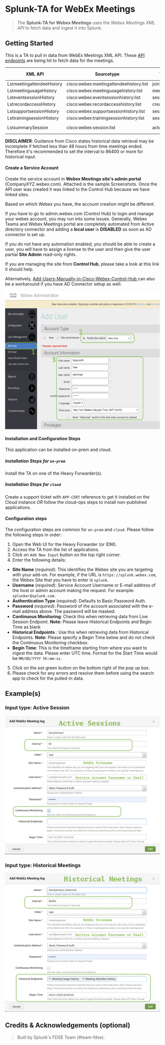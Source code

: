 # Splunk-TA for WebEx Meetings

> The **Splunk-TA for Webex Meetings** uses the _Webex Meetings XML API_ to fetch data and ingest it into Splunk.

## Getting Started
This is a TA to pull in data from WebEx Meetings XML API. 
These [API endpoints](https://developer.cisco.com/docs/webex-xml-api-reference-guide/#!lstmeetingusagehistory) are being hit to fetch data for the meetings. 

| XML API                   | Sourcetype                              | Time Field       | Type            | Recommended Interval |
|---------------------------|-----------------------------------------|------------------|-----------------|----------------------|
| LstmeetingattendeeHistory | cisco:webex:meetingattendeehistory:list | joinTime         | Historical      | >= 86400             |
| LstmeetingusageHistory    | cisco:webex:meetingusagehistory:list    | meetingStartTime | Historical      | >= 86400             |
| LsteventsessionHistory    | cisco:webex:eventsessionhistory:list    | sessionStartTime | Historical      | >= 86400             |
| LstrecordaccessHistory    | cisco:webex:recordaccesshistory:list    | creationTime     | Historical      | >= 86400             |
| LstsupportsessionHistory  | cisco:webex:supportsessionhistory:list  | sessionStartTime | Historical      | >= 86400             |
| LsttrainingsessionHistory | cisco:webex:trainingsessionhistory:list | sessionStartTime | Historical      | >= 86400             |
| LstsummarySession         | cisco:webex:session:list                | actualStartTime  | Active Sessions | <= 60                |


**DISCLAIMER**: Guidance from Cisco states historical data retrieval may be incomplete if fetched less than 48 hours from time meetings ended. Therefore it's recommended to set the interval to 86400 or more for historical input.

#### Create a Service Account

Create the service account in **Webex Meetings site's admin portal** (CompanyXYZ.webex.com).  Attached is the sample Screenshots.  Once the API user was created it was linked to the Control Hub because we have linked sites.
 
Based on which Webex you have, the account creation might be different.  
 
If you have to go to admin.webex.com (Control Hub) to login and manage your webex account, you may run into some issues.  Generally, Webex Teams and Webex Meetings portal are completely automated from Active directory connector and adding a **local user** is **DISABLED** as soon as AD connector is set up.  

If you do not have any automation enabled, you should be able to create a user, you will have to assign a license to the user and then give the user partial **Site Admin** read-only rights.   
  
If you are managing the site from **Control Hub**, please take a look at this link it should help. 

Alternatively, [Add-Users-Manually-in-Cisco-Webex-Control-Hub ](https://help.webex.com/en-us/v71ztb/Add-Users-Manually-in-Cisco-Webex-Control-Hub ) can also be a workaround if you have AD Connector setup as well.

<img src="appserver/static/img/Add%20User.png"  width="600" height="450">


#### Installation and Configuration Steps
This application can be installed on-prem and cloud. 

##### Installation Steps for `on-prem`
Install the TA on one of the Heavy Forwarder(s).

##### Installation Steps for `cloud`
Create a support ticket with `APP-CERT` reference to get it installed on the Cloud instance *OR* follow the cloud-ops steps to install non-published applications.

#### Configuration steps
The configuration steps are common for `on-prem` and `cloud`. Please follow the following steps in order:
1. Open the Web UI for the Heavy Forwarder (or IDM).
2. Access the TA from the list of applications.
3. Click on `Add New Input` button on the top right corner.
4. Enter the following details:
  - **Site Name** (_required_): This identifies the Webex site you are targeting with your add-on. For example, if the URL is `https://splunk.webex.com`, the Webex Site that you have to enter is `splunk`.
  - **Username** (_required_): Service Account Username or E-mail address of the host or admin account making the request. For example: `splunker@splunk.com`.
  - **Authentication Type** (_required_): Defaults to Basic Password Auth.
  - **Password** (_required_): Password of the account associated with the e-mail address above. The password will be masked.
  - **Continuous Monitoring**: Check this when retrieving data from Live Session Endpoint. **Note:** Please leave Historical Endpoints and Begin Time as blank 
  - **Historical Endpoints** : Use this when retrieving data from Historical Endpoints. **Note:** Please specify a Begin Time below and do not check the Continuous Monitoring checkbox.
  - **Begin Time**: This is the timeframe starting from where you want to ingest the data. Please enter UTC time. Format for the Start Time would be `MM/DD/YYYY hh:mm:ss`.

5. Click on the `Add` green button on the bottom right of the pop up box.
6. Please check for any errors and resolve them before using the search app to check for the pulled-in data.

## Example(s)

### Input type: Active Session 

<img src="appserver/static/img/Input%20-%20Active%20Sessions.png"  width="600" height="450">

### Input type: Historical Meetings

<img src="appserver/static/img/Input%20-%20Historical%20Meetings.png"  width="600" height="450">



## Credits & Acknowledgements (optional)
> Built by Splunk's FDSE Team (#team-fdse). 
